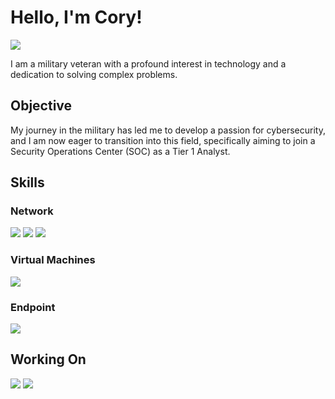 # Hello, I'm Cory!
<a href="[https://linkedin.com](https://www.linkedin.com/in/cory-tremblay-02077a333/)"><img src="https://img.shields.io/badge/-LinkedIn-0072b1?&style=for-the-badge&logo=linkedin&logoColor=white" /></a>

I am a military veteran with a profound interest in technology and a dedication to solving complex problems. 

## Objective
My journey in the military has led me to develop a passion for cybersecurity, and I am now eager to transition into this field, specifically aiming to join a Security Operations Center (SOC) as a Tier 1 Analyst.

## Skills

### Network
<div>
    <img src="https://img.shields.io/badge/-Wireshark-1679A7?&style=for-the-badge&logo=Wireshark&logoColor=white" />
   <img src="https://img.shields.io/badge/Linux-000000?style=for-the-badge&logo=linux&logoColor=white" /> 
   <img src="https://img.shields.io/badge/Pi--hole-96060C?style=for-the-badge&logo=raspberry-pi&logoColor=red" />

</div>

### Virtual Machines
<div>
  <img src="https://img.shields.io/badge/Oracle%20VirtualBox-183A61?style=for-the-badge&logo=virtualbox&logoColor=blue" />

<div>

### Endpoint
<div>
  <img src="https://img.shields.io/badge/Microsoft%20Defender%20for%20Business-0078D7?style=for-the-badge&logo=microsoft&logoColor=white" /> 

</div>

## Working On
<div>
  <img src="https://img.shields.io/badge/CCST%20Cybersecurity-2E4C6D?style=for-the-badge&logo=security&logoColor=white" />
  <img src="https://img.shields.io/badge/Google%20Cybersecurity-4285F4?style=for-the-badge&logo=google&logoColor=white" />
</div>
